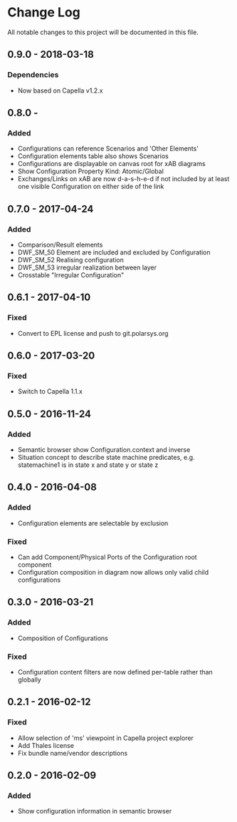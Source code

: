 # Change Log
All notable changes to this project will be documented in this file.

## 0.9.0 - 2018-03-18
### Dependencies
 - Now based on Capella v1.2.x

## 0.8.0 - 
### Added
 - Configurations can reference Scenarios and 'Other Elements'
 - Configuration elements table also shows Scenarios
 - Configurations are displayable on canvas root for xAB diagrams
 - Show Configuration Property Kind: Atomic/Global
 - Exchanges/Links on xAB are now d-a-s-h-e-d if not included by at least one visible Configuration on either side of
   the link

## 0.7.0 - 2017-04-24
### Added
 - Comparison/Result elements
 - DWF_SM_50 Element are included and excluded by Configuration
 - DWF_SM_52 Realising configuration
 - DWF_SM_53 irregular realization between layer
 - Crosstable "Irregular Configuration"
 
## 0.6.1 - 2017-04-10
### Fixed
 - Convert to EPL license and push to git.polarsys.org

## 0.6.0 - 2017-03-20
### Fixed
 - Switch to Capella 1.1.x

## 0.5.0 - 2016-11-24
### Added
 - Semantic browser show Configuration.context and inverse
 - Situation concept to describe state machine predicates, e.g. statemachine1 is in state x and state y or state z
 
## 0.4.0 - 2016-04-08
### Added
 - Configuration elements are selectable by exclusion

### Fixed
 - Can add Component/Physical Ports of the Configuration root component
 - Configuration composition in diagram now allows only valid child
   configurations

## 0.3.0 - 2016-03-21
### Added
 - Composition of Configurations

### Fixed
 - Configuration content filters are now defined per-table rather than globally

## 0.2.1 - 2016-02-12
### Fixed
 - Allow selection of 'ms' viewpoint in Capella project explorer
 - Add Thales license
 - Fix bundle name/vendor descriptions


## 0.2.0 - 2016-02-09
### Added
- Show configuration information in semantic browser

